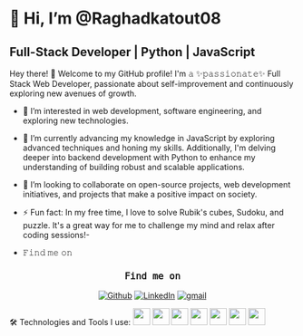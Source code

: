 # 👋 Hi, I’m @Raghadkatout08

## Full-Stack Developer | Python | JavaScript

Hey there! 👋 Welcome to my GitHub profile! I'm 𝚊 ✨𝚙𝚊𝚜𝚜𝚒𝚘𝚗𝚊𝚝𝚎✨ Full Stack Web Developer, passionate about self-improvement and continuously exploring new avenues of growth.
- 👀 I’m interested in web development, software engineering, and exploring new technologies.
- 🌱 I’m currently advancing my knowledge in JavaScript by exploring advanced techniques and honing my skills. Additionally, I'm delving deeper into backend development with Python to enhance my understanding of building robust and scalable applications.
- 💞️ I’m looking to collaborate on open-source projects, web development initiatives, and projects that make a positive impact on society.
- ⚡ Fun fact: In my free time, I love to solve Rubik's cubes, Sudoku, and puzzle. It's a great way for me to challenge my mind and relax after coding sessions!-
  
- 𝙵𝚒𝚗𝚍 𝚖𝚎 𝚘𝚗

<h3 align="center"><samp>𝙵𝚒𝚗𝚍 𝚖𝚎 𝚘𝚗</samp></h3> 
<p align="center"><a 
href="https://github.com/Raghadkatout08/" target="_blank"><img alt="Github" 
src="https://img.shields.io/badge/GitHub-%2312100E.svg?&style=for-the-badge&logo=Github&logoColor=white" /></a> <a 
href="https://www.linkedin.com/in/raghad-katout-263949211/" target="_blank"><img alt="LinkedIn" 
src="https://img.shields.io/badge/linkedin-%2312100E.svg?&style=for-the-badge&logo=linkedin&logoColor=blue" /></a> <a 
href="raghadkatout67@gmail.com" target="_blank"><img alt="gmail" 
src="https://img.shields.io/badge/gmail-%2312100E.svg?&style=for-the-badge&logo=gmail&logoColor=red" /></a>
 </p>


🛠️ Technologies and Tools I use:
[<img src="https://upload.wikimedia.org/wikipedia/commons/3/38/HTML5_Badge.svg" height="30" />](https://en.wikipedia.org/wiki/HTML5) 
[<img src="https://upload.wikimedia.org/wikipedia/commons/d/d5/CSS3_logo_and_wordmark.svg" height="30" />](https://en.wikipedia.org/wiki/CSS)
[<img src="https://upload.wikimedia.org/wikipedia/commons/9/99/Unofficial_JavaScript_logo_2.svg" height="30" />](https://en.wikipedia.org/wiki/JavaScript)
[<img src="https://upload.wikimedia.org/wikipedia/commons/a/a7/React-icon.svg" height="30" />](https://en.wikipedia.org/wiki/React_(JavaScript_library))
[<img src="https://upload.wikimedia.org/wikipedia/commons/d/d9/Node.js_logo.svg" height="30" />](https://en.wikipedia.org/wiki/Node.js)
[<img src="https://upload.wikimedia.org/wikipedia/commons/6/64/Expressjs.png" height="30" />](https://en.wikipedia.org/wiki/Express.js)
[<img src="https://upload.wikimedia.org/wikipedia/commons/e/e0/Git-logo.svg" height="30" />](https://en.wikipedia.org/wiki/Git)



<!---
Raghadkatout08/Raghadkatout08 is a ✨ special ✨ repository because its `README.md` (this file) appears on your GitHub profile.
You can click the Preview link to take a look at your changes.
--->
